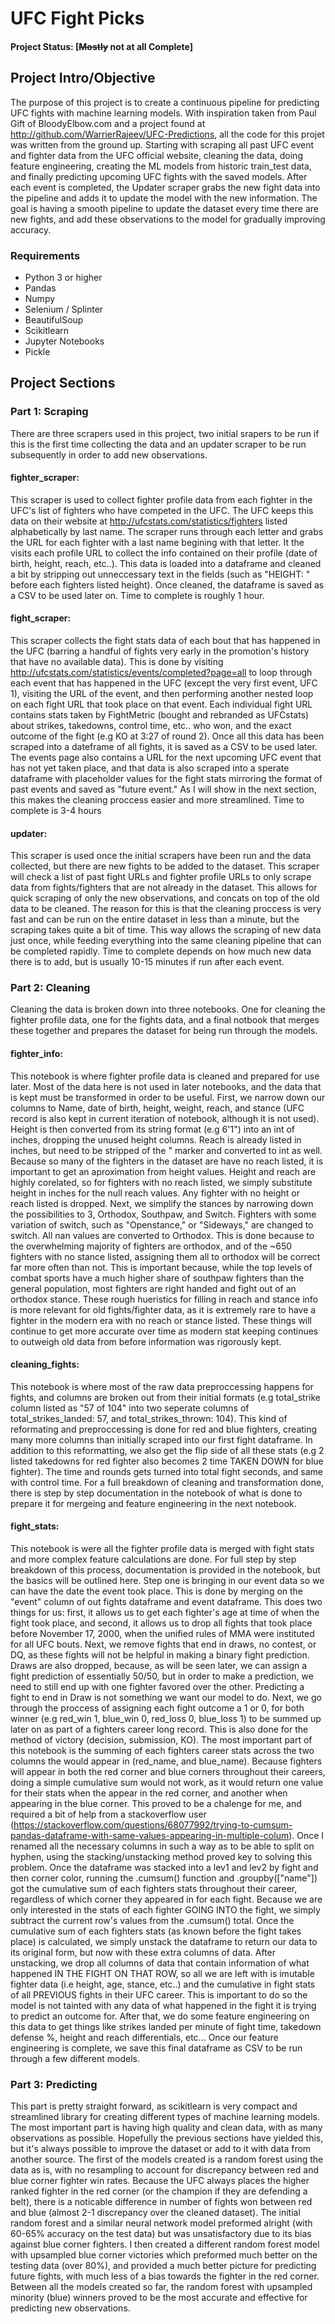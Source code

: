 # UFC Fight Picks

#### Project Status: [<s>Mostly</s> not at all Complete]

## Project Intro/Objective
The purpose of this project is to create a continuous pipeline for predicting UFC fights with machine learning models. With inspiration taken from Paul Gift of BloodyElbow.com and a project found at http://github.com/WarrierRajeev/UFC-Predictions, all the code for this projet was written from the ground up. Starting with scraping all past UFC event and fighter data from the UFC official website, cleaning the data, doing feature engineering, creating the ML models from historic train_test data, and finally predicting upcoming UFC fights with the saved models. After each event is completed, the Updater scraper grabs the new fight data into the pipeline and adds it to update the model with the new information. The goal is having a smooth pipeline to update the dataset every time there are new fights, and add these observations to the model for gradually improving accuracy.


### Requirements
* Python 3 or higher
* Pandas
* Numpy
* Selenium / Splinter
* BeautifulSoup
* Scikitlearn
* Jupyter Notebooks
* Pickle 

## Project Sections

### Part 1: Scraping
There are three scrapers used in this project, two initial srapers to be run if this is the first time collecting the data and an updater scraper to be run subsequently in order to add new observations.
#### fighter_scraper:
This scraper is used to collect fighter profile data from each fighter in the UFC's list of fighters who have competed in the UFC. The UFC keeps this data on their website at http://ufcstats.com/statistics/fighters listed alphabetically by last name. The scraper runs through each letter and grabs the URL for each fighter with a last name begining with that letter. It the visits each profile URL to collect the info contained on their profile (date of birth, height, reach, etc..). This data is loaded into a dataframe and cleaned a bit by stripping out unneccessary text in the fields (such as "HEIGHT: " before each fighters listed height). Once cleaned, the dataframe is saved as a CSV to be used later on. Time to complete is roughly 1 hour.
#### fight_scraper:
This scraper collects the fight stats data of each bout that has happened in the UFC (barring a handful of fights very early in the promotion's history that have no available data). This is done by visiting http://ufcstats.com/statistics/events/completed?page=all to loop through each event that has happened in the UFC (except the very first event, UFC 1), visiting the URL of the event, and then performing another nested loop on each fight URL that took place on that event. Each individual fight URL contains stats taken by FightMetric (bought and rebranded as UFCstats) about strikes, takedowns, control time, etc.. who won, and the exact outcome of the fight (e.g KO at 3:27 of round 2). Once all this data has been scraped into a dateframe of all fights, it is saved as a CSV to be used later. The events page also contains a URL for the next upcoming UFC event that has not yet taken place, and that data is also scraped into a sperate dataframe with placeholder values for the fight stats mirroring the format of past events and saved as "future event." As I will show in the next section, this makes the cleaning proccess easier and more streamlined. Time to complete is 3-4 hours
#### updater:
This scraper is used once the initial scrapers have been run and the data collected, but there are new fights to be added to the dataset. This scraper will check a list of past fight URLs and fighter profile URLs to only scrape data from fights/fighters that are not already in the dataset. This allows for quick scraping of only the new observations, and concats on top of the old data to be cleaned. The reason for this is that the cleaning proccess is very fast and can be run on the entire dataset in less than a minute, but the scraping takes quite a bit of time. This way allows the scraping of new data just once, while feeding everything into the same cleaning pipeline that can be completed rapidly. Time to complete depends on how much new data there is to add, but is usually 10-15 minutes if run after each event.

### Part 2: Cleaning
Cleaning the data is broken down into three notebooks. One for cleaning the fighter profile data, one for the fights data, and a final notbook that merges these together and prepares the dataset for being run through the models.
#### fighter_info:
This notebook is where fighter profile data is cleaned and prepared for use later. Most of the data here is not used in later notebooks, and the data that is kept must be transformed in order to be useful. First, we narrow down our columns to Name, date of birth, height, weight, reach, and stance (UFC record is also kept in current iteration of notebook, although it is not used). Height is then converted from its string format (e.g 6'1") into an int of inches, dropping the unused height columns. Reach is already listed in inches, but need to be stripped of the " marker and converted to int as well. Because so many of the fighters in the dataset are have no reach listed, it is important to get an aproximation from height values. Height and reach are highly corelated, so for fighters with no reach listed, we simply substitute height in inches for the null reach values. Any fighter with no height or reach listed is dropped. Next, we simplify the stances by narrowing down the possibilities to 3, Orthodox, Southpaw, and Switch. Fighters with some variation of switch, such as "Openstance," or "Sideways," are changed to switch. All nan values are converted to Orthodox. This is done because to the overwhelming majority of fighters are orthodox, and of the ~650 fighters with no stance listed, assigning them all to orthodox will be correct far more often than not. This is important because, while the top levels of combat sports have a much higher share of southpaw fighters than the general population, most fighters are right handed and fight out of an orthodox stance. These rough hueristics for filling in reach and stance info is more relevant for old fights/fighter data, as it is extremely rare to have a fighter in the modern era with no reach or stance listed. These things will continue to get more accurate over time as modern stat keeping continues to outweigh old data from before information was rigorously kept.     
#### cleaning_fights:
This notebook is where most of the raw data preproccessing happens for fights, and columns are broken out from their initial formats (e.g total_strike column listed as "57 of 104" into two seperate columns of total_strikes_landed: 57, and total_strikes_thrown: 104). This kind of reformating and preproccessing is done for red and blue fighters, creating many more columns than initially scraped into our first fight dataframe. In addition to this reformatting, we also get the flip side of all these stats (e.g 2 listed takedowns for red fighter also becomes 2 time TAKEN DOWN for blue fighter). The time and rounds gets turned into total fight seconds, and same with control time. For a full breakdown of cleaning and transformation done, there is step by step documentation in the notebook of what is done to prepare it for mergeing and feature engineering in the next notebook.
#### fight_stats:
This notebook is were all the fighter profile data is merged with fight stats and more complex feature calculations are done. For full step by step breakdown of this process, documentation is provided in the notebook, but the basics will be outlined here. Step one is bringing in our event data so we can have the date the event took place. This is done by merging on the "event" column of out fights dataframe and event dataframe. This does two things for us: first, it allows us to get each fighter's age at time of when the fight took place, and second, it allows us to drop all fights that took place before November 17, 2000, when the unified rules of MMA were instituted for all UFC bouts. Next, we remove fights that end in draws, no contest, or DQ, as these fights will not be helpful in making a binary fight prediction. Draws are also dropped, because, as will be seen later, we can assign a fight prediction of essentially 50/50, but in order to make a prediction, we need to still end up with one fighter favored over the other. Predicting a fight to end in Draw is not something we want our model to do. Next, we go through the proccess of assigning each fight outcome a 1 or 0, for both winner (e.g red_win 1, blue_win 0, red_loss 0, blue_loss 1) to be summed up later on as part of a fighters career long record. This is also done for the method of victory (decision, submission, KO). The most important part of this notebook is the summing of each fighters career stats across the two columns the would appear in (red_name, and blue_name). Because fighters will appear in both the red corner and blue corners throughout their careers, doing a simple cumulative sum would not work, as it would return one value for their stats when the appear in the red corner, and another when appearing in the blue corner. This proved to be a chalenge for me, and required a bit of help from a stackoverflow user (https://stackoverflow.com/questions/68077992/trying-to-cumsum-pandas-dataframe-with-same-values-appearing-in-multiple-colum). Once I renamed all the necessary columns in such a way as to be able to split on hyphen, using the stacking/unstacking method proved key to solving this problem. Once the dataframe was stacked into a lev1 and lev2 by fight and then corner color, running the .cumsum() function and .groupby(["name"]) got the cumulative sum of each fighters stats throughout their career, regardless of which corner they appeared in for each fight. Because we are only interested in the stats of each fighter GOING INTO the fight, we simply subtract the current row's values from the .cumsum() total. Once the cumulative sum of each fighters stats (as known before the fight takes place) is calculated, we simply unstack the dataframe to return our data to its original form, but now with these extra columns of data. After unstacking, we drop all columns of data that contain information of what happened IN THE FIGHT ON THAT ROW, so all we are left with is imutable fighter data (i.e height, age, stance, etc..) and the cumulative in fight stats of all PREVIOUS fights in their UFC career. This is important to do so the model is not tainted with any data of what happened in the fight it is trying to predict an outcome for. After that, we do some feature engineering on this data to get things like strikes landed per minute of fight time, takedown defense %, height and reach differentials, etc... Once our feature engineering is complete, we save this final dataframe as CSV to be run through a few different models.

### Part 3: Predicting
This part is pretty straight forward, as scikitlearn is very compact and streamlined library for creating different types of machine learning models. The most important part is having high quality and clean data, with as many observations as possible. Hopefully the previous sections have yielded this, but it's always possible to improve the dataset or add to it with data from another source. The first of the models created is a random forest using the data as is, with no resampling to account for discrepancy between red and blue corner fighter win rates. Because the UFC always places the higher ranked fighter in the red corner (or the champion if they are defending a belt), there is a noticable difference in number of fights won between red and blue (almost 2-1 discrepancy over the cleaned dataset). The initial random forest and a similar neural network model preformed alright (with 60-65% accuracy on the test data) but was unsatisfactory due to its bias against blue corner fighters. I then created a different random forest model with upsampled blue corner victories which preformed much better on the testing data (over 80%), and provided a much better picture for predicting future fights, with much less of a bias towards the fighter in the red corner. Between all the models created so far, the random forest with upsampled minority (blue) winners proved to be the most accurate and effective for predicting new observations.  


